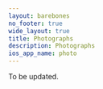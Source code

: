 ```yaml
---
layout: barebones
no_footer: true
wide_layout: true
title: Photographs
description: Photographs
ios_app_name: photo
---
```


To be updated.
